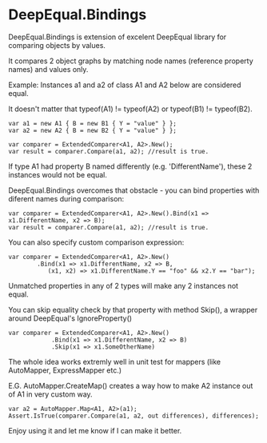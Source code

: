 # DeepEqual.Bindings

DeepEqual.Bindings is extension of excelent DeepEqual library for comparing objects by values.

It compares 2 object graphs by matching node names (reference property names) and values only. 

Example: Instances a1 and a2 of class A1 and A2 below are considered equal.

It doesn't matter that typeof(A1) != typeof(A2) or typeof(B1) != typeof(B2).
	
	var a1 = new A1 { B = new B1 { Y = "value" } };
	var a2 = new A2 { B = new B2 { Y = "value" } };
	
	var comparer = ExtendedComparer<A1, A2>.New();
	var result = comparer.Compare(a1, a2); //result is true.
	
If type A1 had property B named differently (e.g. 'DifferentName'), these 2 instances would not be equal.

DeepEqual.Bindings overcomes that obstacle - you can bind properties with diferent names during comparison:

	var comparer = ExtendedComparer<A1, A2>.New().Bind(x1 => x1.DifferentName, x2 => B);
	var result = comparer.Compare(a1, a2); //result is true.
	
You can also specify custom comparison expression:

	var comparer = ExtendedComparer<A1, A2>.New()
			.Bind(x1 => x1.DifferentName, x2 => B, 
			   (x1, x2) => x1.DifferentName.Y == "foo" && x2.Y == "bar");
							
Unmatched properties in any of 2 types will make any 2 instances not equal.

You can skip equality check by that property with method Skip(), a wrapper around DeepEqual's IgnoreProperty()


	var comparer = ExtendedComparer<A1, A2>.New()
				.Bind(x1 => x1.DifferentName, x2 => B)
				.Skip(x1 => x1.SomeOtherName)
												 
The whole idea works extremly well in unit test for mappers (like AutoMapper, ExpressMapper etc.)

E.G. AutoMapper.CreateMap() creates a way how to make A2 instance out of A1 in very custom way.

	var a2 = AutoMapper.Map<A1, A2>(a1);
	Assert.IsTrue(comparer.Compare(a1, a2, out differences), differences);
	
Enjoy using it and let me know if I can make it better.

 


